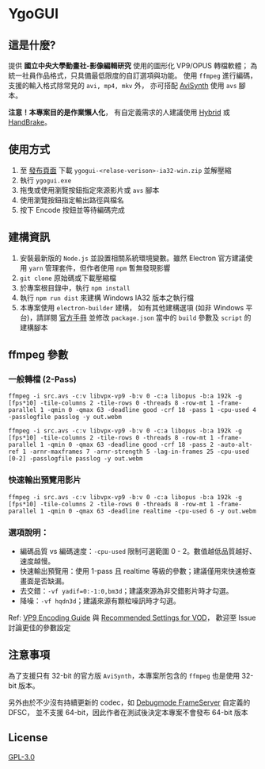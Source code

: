 # YgoGUI

## 這是什麼?
提供 **國立中央大學動畫社-影像編輯研究** 使用的圖形化 VP9/OPUS 轉檔軟體；
為統一社員作品格式，只具備最低限度的自訂選項與功能。
使用 `ffmpeg` 進行編碼，
支援的輸入格式除常見的 `avi, mp4, mkv` 外，
亦可搭配 [AviSynth](http://avisynth.nl/index.php/Main_Page) 使用 `avs` 腳本。


**注意！本專案目的是作業懶人化**，
有自定義需求的人建議使用 [Hybrid](http://www.selur.de/)
或 [HandBrake](https://handbrake.fr/)。


## 使用方式


1. 至 [發布頁面](https://github.com/ytingyeu/ygogui/releases)
   下載 `ygogui-<relase-verison>-ia32-win.zip` 並解壓縮
2. 執行 `ygogui.exe`
3. 拖曳或使用瀏覽按鈕指定來源影片或 `avs` 腳本
4. 使用瀏覽按鈕指定輸出路徑與檔名
5. 按下 Encode 按鈕並等待編碼完成

## 建構資訊
1. 安裝最新版的 `Node.js` 並設置相關系統環境變數。雖然 Electron 官方建議使用 `yarn` 管理套件，但作者使用 `npm` 暫無發現影響
2. `git clone` 原始碼或下載壓縮檔
3. 於專案根目錄中，執行 `npm install`
4. 執行 `npm run dist` 來建構 Windows IA32 版本之執行檔
5. 本專案使用 `electron-builder` 建構，
   如有其他建構選項 (如非 Windows 平台)，請詳閱 [官方手冊](https://www.electron.build/configuration/configuration)
   並修改 `package.json` 當中的 `build` 參數及 `script` 的建構腳本



## ffmpeg 參數
### 一般轉檔 (2-Pass)
```
ffmpeg -i src.avs -c:v libvpx-vp9 -b:v 0 -c:a libopus -b:a 192k -g [fps*10] -tile-columns 2 -tile-rows 0 -threads 8 -row-mt 1 -frame-parallel 1 -qmin 0 -qmax 63 -deadline good -crf 18 -pass 1 -cpu-used 4 -passlogfile passlog -y out.webm
```
```
ffmpeg -i src.avs -c:v libvpx-vp9 -b:v 0 -c:a libopus -b:a 192k -g [fps*10] -tile-columns 2 -tile-rows 0 -threads 8 -row-mt 1 -frame-parallel 1 -qmin 0 -qmax 63 -deadline good -crf 18 -pass 2 -auto-alt-ref 1 -arnr-maxframes 7 -arnr-strength 5 -lag-in-frames 25 -cpu-used [0-2] -passlogfile passlog -y out.webm
```

### 快速輸出預覽用影片
```
ffmpeg -i src.avs -c:v libvpx-vp9 -b:v 0 -c:a libopus -b:a 192k -g [fps*10] -tile-columns 2 -tile-rows 0 -threads 8 -row-mt 1 -frame-parallel 1 -qmin 0 -qmax 63 -deadline realtime -cpu-used 6 -y out.webm
```

### 選項說明：
- 編碼品質 vs 編碼速度：`-cpu-used` 限制可選範圍 0 - 2。數值越低品質越好、速度越慢。
- 快速輸出預覽用：使用 1-pass 且 realtime 等級的參數；建議僅用來快速檢查畫面是否缺漏。
- 去交錯：`-vf yadif=0:-1:0,bm3d`；建議來源為非交錯影片時才勾選。
- 降噪：`-vf hqdn3d`；建議來源有顆粒噪訊時才勾選。


Ref: [VP9 Encoding Guide](http://wiki.webmproject.org/ffmpeg/vp9-encoding-guide) 與
[Recommended Settings for VOD](https://developers.google.com/media/vp9/settings/vod/)，
歡迎至 Issue 討論更佳的參數設定


## 注意事項
為了支援只有 32-bit 的官方版 `AviSynth`，本專案所包含的 `ffmpeg` 也是使用 32-bit 版本。

另外由於不少沒有持續更新的 codec，如 [Debugmode FrameServer](http://www.debugmode.com/frameserver/) 自定義的 DFSC，
並不支援 64-bit，因此作者在測試後決定本專案不會發布 64-bit 版本


## License
[GPL-3.0](LICENSE.md)


